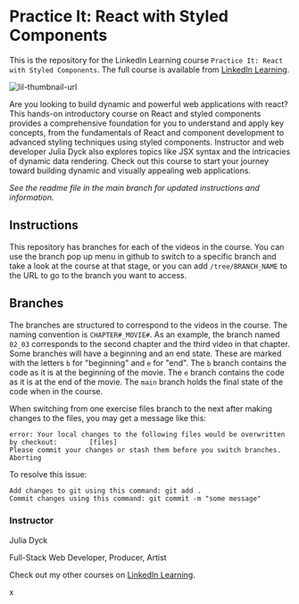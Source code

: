 # Practice It: React with Styled Components
This is the repository for the LinkedIn Learning course `Practice It: React with Styled Components`. The full course is available from [LinkedIn Learning][lil-course-url].

![lil-thumbnail-url]

Are you looking to build dynamic and powerful web applications with react? This hands-on introductory course on React and styled components provides a comprehensive foundation for you to understand and apply key concepts, from the fundamentals of React and component development to advanced styling techniques using styled components. Instructor and web developer Julia Dyck also explores topics like JSX syntax and the intricacies of dynamic data rendering. Check out this course to start your journey toward building dynamic and visually appealing web applications.

_See the readme file in the main branch for updated instructions and information._
## Instructions
This repository has branches for each of the videos in the course. You can use the branch pop up menu in github to switch to a specific branch and take a look at the course at that stage, or you can add `/tree/BRANCH_NAME` to the URL to go to the branch you want to access.

## Branches
The branches are structured to correspond to the videos in the course. The naming convention is `CHAPTER#_MOVIE#`. As an example, the branch named `02_03` corresponds to the second chapter and the third video in that chapter. 
Some branches will have a beginning and an end state. These are marked with the letters `b` for "beginning" and `e` for "end". The `b` branch contains the code as it is at the beginning of the movie. The `e` branch contains the code as it is at the end of the movie. The `main` branch holds the final state of the code when in the course.

When switching from one exercise files branch to the next after making changes to the files, you may get a message like this:

    error: Your local changes to the following files would be overwritten by checkout:        [files]
    Please commit your changes or stash them before you switch branches.
    Aborting

To resolve this issue:
	
    Add changes to git using this command: git add .
	Commit changes using this command: git commit -m "some message"

### Instructor

Julia Dyck

Full-Stack Web Developer, Producer, Artist
                            

Check out my other courses on [LinkedIn Learning](https://www.linkedin.com/learning/instructors/julia-dyck?u=104).



[0]: # (Replace these placeholder URLs with actual course URLs)

[lil-course-url]: https://www.linkedin.com/learning/react-with-styled-components
[lil-thumbnail-url]: https://media.licdn.com/dms/image/D560DAQGVFk_kOJ6cTg/learning-public-crop_675_1200/0/1712944266196?e=2147483647&v=beta&t=A8y0PAqGxKKuCYsVBdYlz7pxLwTYEUrfdv-eMAEDx8E

x
